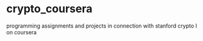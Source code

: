 # crypto_coursera
programming assignments and projects in connection with stanford crypto I on coursera
